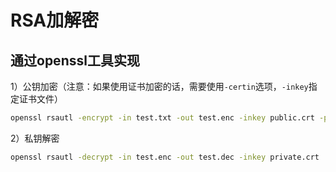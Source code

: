 # RSA加解密

## 通过openssl工具实现

1）公钥加密（注意：如果使用证书加密的话，需要使用`-certin`选项，`-inkey`指定证书文件）

```bash
openssl rsautl -encrypt -in test.txt -out test.enc -inkey public.crt -pubin
```

2）私钥解密

```bash
openssl rsautl -decrypt -in test.enc -out test.dec -inkey private.crt
```
